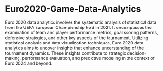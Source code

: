# Euro2020-Game-Data-Analytics

Euro 2020 data analytics involves the systematic analysis of statistical data from the UEFA European Championship held in 2021. It encompasses the examination of team and player performance metrics, goal scoring patterns, defensive strategies, and other key aspects of the tournament. Utilizing statistical analysis and data visualization techniques, Euro 2020 data analytics aims to uncover insights that enhance understanding of the tournament dynamics. These insights contribute to strategic decision-making, performance evaluation, and predictive modeling in the context of Euro 2024 and beyond.
